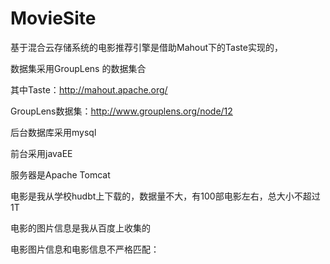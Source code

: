 MovieSite
=========

基于混合云存储系统的电影推荐引擎是借助Mahout下的Taste实现的，

数据集采用GroupLens 的数据集合

其中Taste：http://mahout.apache.org/ 

GroupLens数据集：http://www.grouplens.org/node/12 

后台数据库采用mysql

前台采用javaEE

服务器是Apache Tomcat

电影是我从学校hudbt上下载的，数据量不大，有100部电影左右，总大小不超过1T

电影的图片信息是我从百度上收集的

电影图片信息和电影信息不严格匹配：
